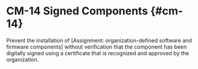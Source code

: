# CM-14 Signed Components {#cm-14}

Prevent the installation of [Assignment: organization-defined software and firmware components] without verification that the component has been digitally signed using a certificate that is recognized and approved by the organization.

